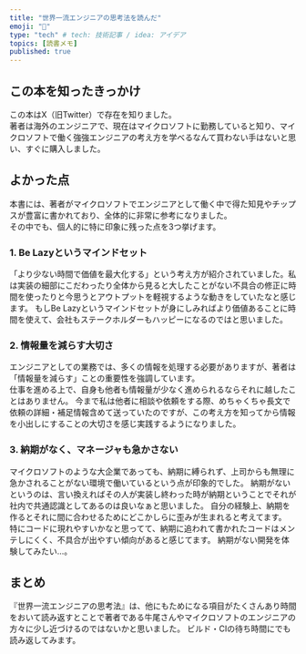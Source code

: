 ```yaml
---
title: "世界一流エンジニアの思考法を読んだ"
emoji: "📘"
type: "tech" # tech: 技術記事 / idea: アイデア
topics: [読書メモ]
published: true
---
```


## この本を知ったきっかけ

この本はX（旧Twitter）で存在を知りました。  
著者は海外のエンジニアで、現在はマイクロソフトに勤務していると知り、マイクロソフトで働く強強エンジニアの考え方を学べるなんて買わない手はないと思い、すぐに購入しました。

## よかった点

本書には、著者がマイクロソフトでエンジニアとして働く中で得た知見やチップスが豊富に書かれており、全体的に非常に参考になりました。  
その中でも、個人的に特に印象に残った点を3つ挙げます。

### 1. Be Lazyというマインドセット

「より少ない時間で価値を最大化する」という考え方が紹介されていました。私は実装の細部にこだわったり全体から見ると大したことがない不具合の修正に時間を使ったりと今思うとアウトプットを軽視するような動きをしていたなと感じます。
もしBe Lazyというマインドセットが身にしみればより価値あることに時間を使えて、会社もステークホルダーもハッピーになるのではと思いました。

### 2. 情報量を減らす大切さ

エンジニアとしての業務では、多くの情報を処理する必要がありますが、著者は「情報量を減らす」ことの重要性を強調しています。  
仕事を進める上で、自身も他者も情報量が少なく進められるならそれに越したことはありません。
今まで私は他者に相談や依頼をする際、めちゃくちゃ長文で依頼の詳細・補足情報含めて送っていたのですが、この考え方を知ってから情報を小出しにすることの大切さを感じ実践するようになりました。

### 3. 納期がなく、マネージャも急かさない

マイクロソフトのような大企業であっても、納期に縛られず、上司からも無理に急かされることがない環境で働いているという点が印象的でした。
納期がないというのは、言い換えればその人が実装し終わった時が納期ということでそれが社内で共通認識としてあるのは良いなぁと思いました。
自分の経験上、納期を作るとそれに間に合わせるためにどこかしらに歪みが生まれると考えてます。
特にコードに現れやすいかなと思ってて、納期に追われて書かれたコードはメンテしにくく、不具合が出やすい傾向があると感じてます。
納期がない開発を体験してみたい…。

## まとめ

『世界一流エンジニアの思考法』は、他にもためになる項目がたくさんあり時間をおいて読み返すとことで著者である牛尾さんやマイクロソフトのエンジニアの方々に少し近づけるのではないかと思いました。
ビルド・CIの待ち時間にでも読み返してみます。

